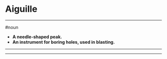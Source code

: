 # Aiguille
---
#noun
- **A needle-shaped peak.**
- **An instrument for boring holes, used in blasting.**
---
---
